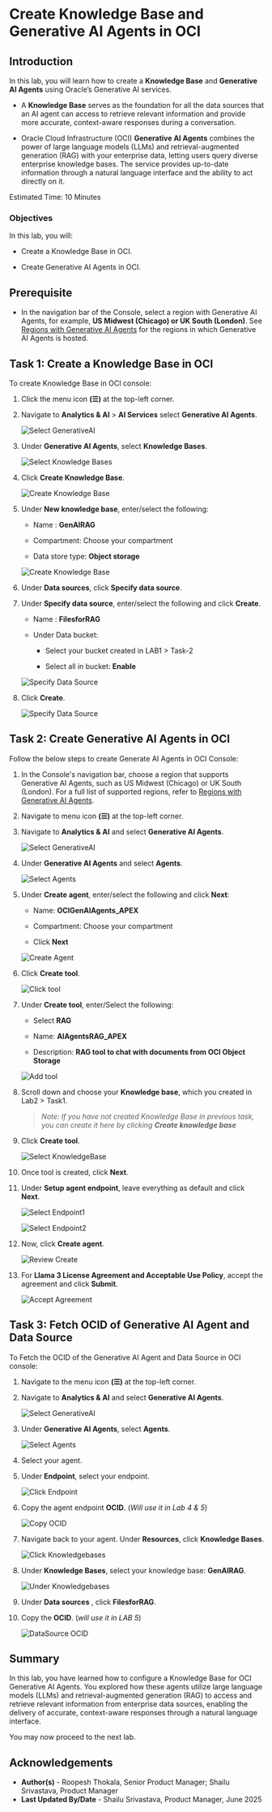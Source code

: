 # Create Knowledge Base and Generative AI Agents in OCI

## Introduction

In this lab, you will learn how to create a **Knowledge Base** and **Generative AI Agents** using Oracle’s Generative AI services.

- A **Knowledge Base** serves as the foundation for all the data sources that an AI agent can access to retrieve relevant information and provide more accurate, context-aware responses during a conversation.

- Oracle Cloud Infrastructure (OCI)  **Generative AI Agents** combines the power of large language models (LLMs) and retrieval-augmented generation (RAG) with your enterprise data, letting users query diverse enterprise knowledge bases. The service provides up-to-date information through a natural language interface and the ability to act directly on it.

Estimated Time: 10 Minutes

### Objectives

In this lab, you will:

- Create a Knowledge Base in OCI.

- Create Generative AI Agents in OCI.

## Prerequisite

- In the navigation bar of the Console, select a region with Generative AI Agents, for example, **US Midwest (Chicago) or UK South (London)**. See [Regions with Generative AI Agents](https://docs.oracle.com/en-us/iaas/Content/generative-ai-agents/overview.htm#regions) for the regions in which Generative AI Agents is hosted.

## Task 1: Create a Knowledge Base in OCI

To create Knowledge Base in OCI console:

1. Click the menu icon **(☰)** at the top-left corner.

2. Navigate to **Analytics & AI** > **AI Services** select **Generative AI Agents**.

   ![Select GenerativeAI](images/gen-ai-tab.png " ")

3. Under **Generative AI Agents**, select **Knowledge Bases**.

    ![Select Knowledge Bases](images/select-knowledgebase.png " ")

4. Click **Create Knowledge Base**.

    ![Create Knowledge Base](images/create-knowledgebase.png " ")

5. Under **New knowledge base**, enter/select the following:

    - Name : **GenAIRAG**

    - Compartment: Choose your compartment

    - Data store type: **Object storage**

    ![Create Knowledge Base](images/new-knowledge-base.png " ")

6. Under **Data sources**, click **Specify data source**.

7. Under **Specify data source**, enter/select the following and click **Create**.

    - Name : **FilesforRAG**

    - Under Data bucket:

        - Select your bucket created in LAB1 > Task-2

        - Select all in bucket: **Enable**

    ![Specify Data Source](images/specify-data-source.png " ")

8. Click **Create**.

    ![Specify Data Source](images/create-knowledge-base.png " ")

## Task 2: Create Generative AI Agents in OCI

Follow the below steps to create Generate AI Agents in OCI Console:

1. In the Console's navigation bar, choose a region that supports Generative AI Agents, such as US Midwest (Chicago) or UK South (London). For a full list of supported regions, refer to [Regions with Generative AI Agents](https://docs.oracle.com/en-us/iaas/Content/generative-ai-agents/overview.htm#regions).

2. Navigate to menu icon **(☰)** at the top-left corner.

3. Navigate to **Analytics & AI** and select **Generative AI Agents**.

   ![Select GenerativeAI](images/gen-ai-tab.png " ")

4. Under **Generative AI Agents** and select **Agents**.

    ![Select Agents](images/select-agents.png " ")

5. Under **Create agent**, enter/select the following and click **Next**:

    - Name: **OCIGenAlAgents_APEX**

    - Compartment: Choose your compartment

    - Click **Next**

    ![Create Agent](images/create-agent.png " ")

6. Click **Create tool**.

    ![Click tool](images/add-tool.png " ")

7. Under **Create tool**, enter/Select the following:

    - Select **RAG**

    - Name: **AIAgentsRAG_APEX**

    - Description: **RAG tool to chat with documents from OCl Object Storage**

    ![Add tool](images/select-RAG-tool.png " ")

8. Scroll down and choose your **Knowledge base**, which you created in Lab2 > Task1.

    >*Note: If you have not created Knowledge Base in previous task, you can create it here by clicking **Create knowledge base***

9. Click **Create tool**.

    ![Select KnowledgeBase](images/select-knowledge-base.png " ")

10. Once tool is created, click **Next**.

11. Under **Setup agent endpoint**, leave everything as default and click **Next**.

    ![Select Endpoint1](images/setup-endpoint-1.png " ")

    ![Select Endpoint2](images/setup-endpoint-2.png " ")

12. Now, click **Create agent**.

    ![Review Create](images/review-and-create.png " ")

13. For **Llama 3 License Agreement and Acceptable Use Policy**, accept the agreement and click **Submit**.

    ![Accept Agreement](images/accept-llama3.png " ")

## Task 3: Fetch OCID of  Generative AI Agent and  Data Source

To Fetch the OCID of the Generative AI Agent and Data Source in OCI console:

1. Navigate to the menu icon **(☰)** at the top-left corner.

2. Navigate to **Analytics & AI** and select **Generative AI Agents**.

   ![Select GenerativeAI](images/gen-ai-tab.png " ")

3. Under **Generative AI Agents**, select **Agents**.

    ![Select Agents](images/select-agents.png " ")

4. Select your agent.

5. Under **Endpoint**, select your endpoint.

    ![Click Endpoint](images/click-endpoint.png " ")

6. Copy the agent endpoint **OCID**. (*Will use it in Lab 4 & 5*)

    ![Copy OCID](images/endpoint-ocid2.png " ")

7. Navigate back to your agent. Under **Resources**, click **Knowledge Bases**.

    ![Click Knowledgebases](images/goto-knowledgebase.png " ")

8. Under **Knowledge Bases**, select your knowledge base:  **GenAIRAG**.

    ![Under Knowledgebases](images/click-genairag.png " ")

9. Under **Data sources** , click **FilesforRAG**.

10. Copy the **OCID**. (*will use it in LAB 5*)

    ![DataSource OCID](images/ocid-filesforrag.png " ")

## Summary

In this lab, you have learned how to configure a Knowledge Base for OCI Generative AI Agents. You explored how these agents utilize large language models (LLMs) and retrieval-augmented generation (RAG) to access and retrieve relevant information from enterprise data sources, enabling the delivery of accurate, context-aware responses through a natural language interface.

You may now proceed to the next lab.

## Acknowledgements

- **Author(s)** - Roopesh Thokala, Senior Product Manager; Shailu Srivastava, Product Manager
- **Last Updated By/Date** - Shailu Srivastava, Product Manager, June 2025
